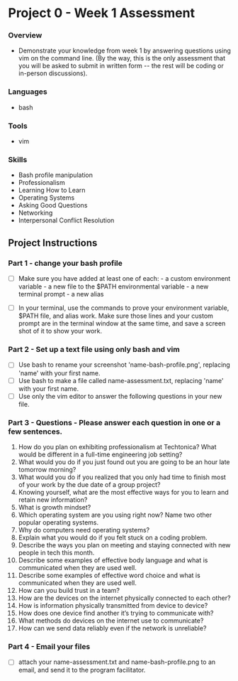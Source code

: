 # Project 0 - Week 1 Assessment

### Overview
- Demonstrate your knowledge from week 1 by answering questions using vim on the command line. (By the way, this is the only assessment that you will be asked to submit in written form -- the rest will be coding or in-person discussions).

### Languages
- bash

### Tools
- vim

### Skills
- Bash profile manipulation
- Professionalism
- Learning How to Learn
- Operating Systems
- Asking Good Questions
- Networking
- Interpersonal Conflict Resolution

## Project Instructions  

### Part 1 - change your bash profile
- [ ] Make sure you have added at least one of each: 
      - a custom environment variable
      - a new file to the $PATH environmental variable
      - a new terminal prompt
      - a new alias
- [ ] In your terminal, use the commands to prove your environment variable, $PATH file, and alias work.  Make sure those lines and your custom prompt are in the terminal window at the same time, and save a screen shot of it to show your work. 


### Part 2 - Set up a text file using only bash and vim
- [ ] Use bash to rename your screenshot 'name-bash-profile.png', replacing 'name' with your first name.
- [ ] Use bash to make a file called name-assessment.txt, replacing 'name' with your first name.
- [ ] Use only the vim editor to answer the following questions in your new file.

### Part 3 - Questions - Please answer each question in one or a few sentences.
1. How do you plan on exhibiting professionalism at Techtonica?  What would be different in a full-time engineering job setting?
1. What would you do if you just found out you are going to be an hour late tomorrow morning?
1. What would you do if you realized that you only had time to finish most of your work by the due date of a group project?
1. Knowing yourself, what are the most effective ways for you to learn and retain new information?
1. What is growth mindset?
1. Which operating system are you using right now?  Name two other popular operating systems.
1. Why do computers need operating systems?
1. Explain what you would do if you felt stuck on a coding problem.
1. Describe the ways you plan on meeting and staying connected with new people in tech this month.
1. Describe some examples of effective body language and what is communicated when they are used well.
1. Describe some examples of effective word choice and what is communicated when they are used well.
1. How can you build trust in a team?
1. How are the devices on the internet physically connected to each other?
1. How is information physically transmitted from device to device?
1. How does one device find another it’s trying to communicate with?
1. What methods do devices on the internet use to communicate?
1. How can we send data reliably even if the network is unreliable?

### Part 4 - Email your files
- [ ] attach your name-assessment.txt and name-bash-profile.png to an email, and send it to the program facilitator.
    
